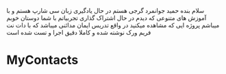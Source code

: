 سلام
بنده حمید جوانمرد گرجی هستم 
در حال یادگیری زبان سی شارپ هستم و با آموزش های متنوعی که دیدم در حال اشتراک گذاری تجربیاتم با شما دوستان خوبم میباشم
پروژه ایی که مشاهده میکنید در واقع تدریس ایمان مدائنی میباشد که با دات نت فریم ورک نوشته شده و کاملا دقیق اجرا و تست شده است 



# MyContacts

